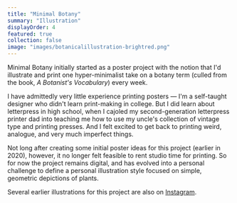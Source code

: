```yaml
---
title: "Minimal Botany"
summary: "Illustration"
displayOrder: 4
featured: true
collection: false
image: "images/botanicalillustration-brightred.png"
---
```


Minimal Botany initially started as a poster project with the notion that I'd illustrate and print one hyper-minimalist take on a botany term (culled from the book, _A Botanist's Vocabulary_) every week.

I have admittedly very little experience printing posters — I'm a self-taught designer who didn't learn print-making in college. But I did learn about letterpress in high school, when I cajoled my second-generation letterpress printer dad into teaching me how to use my uncle's collection of vintage type and printing presses. And I felt excited to get back to printing weird, analogue, and very much imperfect things.

Not long after creating some initial poster ideas for this project (earlier in 2020), however, it no longer felt feasible to rent studio time for printing. So for now the project remains digital, and has evolved into a personal challenge to define a personal illustration style focused on simple, geometric depictions of plants.

Several earlier illustrations for this project are also on [Instagram](https://www.instagram.com/tinykitelab/).

